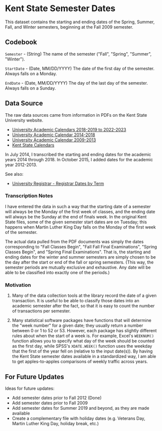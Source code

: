 # Kent State Semester Dates
This dataset contains the starting and ending dates of the Spring, Summer, Fall, and Winter semesters, beginning at the Fall 2009 semester.

## Codebook
`Semester` - (String) The name of the semester ("Fall", "Spring", "Summer", "Winter").

`StartDate` - (Date, MM/DD/YYYY) The date of the first day of the semester. Always falls on a Monday.

`EndDate` - (Date, MM/DD/YYYY) The day of the last day of the semester. Always falls on a Sunday.

## Data Source
The raw data sources came from information in PDFs on the Kent State University website.
- [University Academic Calendars 2018-2019 to 2022-2023](http://provostdata.kent.edu/roadmapweb/03/academic-calendar-AY2018-AY2022.pdf)
- [University Academic Calendar 2014-2018](https://www.kent.edu/sites/default/files/academic-calendar-2014-2018_0.pdf)
- [University Academic Calendar 2009-2013](http://provostdata.kent.edu/roadmapweb/03/academic-calendar-2009-2013.pdf)
- [Kent State Calendars](http://www.kent.edu/calendars)

In July 2014, I transcribed the starting and ending dates for the academic years 2014 through 2018. In October 2015, I added dates for the academic year 2012-2013.

See also:

- [University Registrar - Registrar Dates by Term](http://www.kent.edu/registrar/registrar-dates-term)

### Transcription Notes
I have entered the data in such a way that the starting date of a semester will always be the Monday of the first week of classes, and the ending date will always be the Sunday at the end of finals week. In the original Kent State files, some of the given semester start dates are on Tuesday; this happens when Martin Luther King Day falls on the Monday of the first week of the semester.

The actual data pulled from the PDF documents was simply the dates corresponding to "Fall Classes Begin", "Fall Fall Final Examinations", "Spring Classes Begin", and "Spring Final Examinations". That is, the starting and ending dates for the winter and summer semesters are simply chosen to be the day after the start or end of the fall or spring semesters. (This way, the semester periods are mutually exclusive and exhaustive. Any date will be able to be classified into exactly one of the periods.)

### Motivation
1. Many of the data collection tools at the library record the date of a given transaction. It is useful to be able to classify those dates into an academic semester after the fact, so that it is easy to count the number of transactions per semester.

2. Many statistical software packages have functions that will determine the "week number" for a given date; they usually return a number between 0 or 1 to 52 or 53. However, each package has slightly different rules about when the start of a week is. For example, Excel's `WEEKNUM()` function allows you to specify what day of the week should be counted as the first day, while SPSS's `XDATE.WEEK()` function uses the weekday that the first of the year fell on (relative to the input date(s)). By having the Kent State semester dates available in a standardized way, I am able to get apples-to-apples comparisons of weekly traffic across years.

## For Future Updates
Ideas for future updates:
- Add semester dates prior to Fall 2012 (Done)
- Add semester dates prior to Fall 2009
- Add semester dates for Summer 2019 and beyond, as they are made available
- Create a complementary file with holiday dates (e.g. Veterans Day, Martin Luther King Day, holiday break, etc.)
